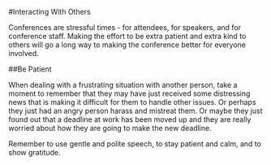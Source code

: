 #Interacting With Others

Conferences are stressful times - for attendees, for speakers, and for conference staff. Making the effort to be extra patient and extra kind to others will go a long way to making the conference better for everyone involved.

##Be Patient

When dealing with a frustrating situation with another person, take a moment to remember that they may have just received some distressing news that is making it difficult for them to handle other issues. Or perhaps they just had an angry person harass and mistreat them. Or maybe they just found out that a deadline at work has been moved up and they are really worried about how they are going to make the new deadline.

Remember to use gentle and polite speech, to stay patient and calm, and to show gratitude.
